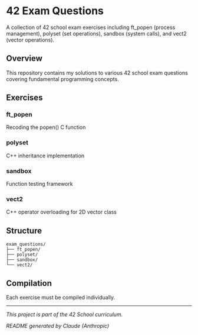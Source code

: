 # 42 Exam Questions

A collection of 42 school exam exercises including ft_popen (process management), polyset (set operations), sandbox (system calls), and vect2 (vector operations).

## Overview

This repository contains my solutions to various 42 school exam questions covering fundamental programming concepts.

## Exercises

### ft_popen
Recoding the popen() C function

### polyset
C++ inheritance implementation

### sandbox
Function testing framework

### vect2
C++ operator overloading for 2D vector class

## Structure

```
exam_questions/
├── ft_popen/
├── polyset/
├── sandbox/
└── vect2/
```

## Compilation

Each exercise must be compiled individually.

---

*This project is part of the 42 School curriculum.*

*README generated by Claude (Anthropic)*
